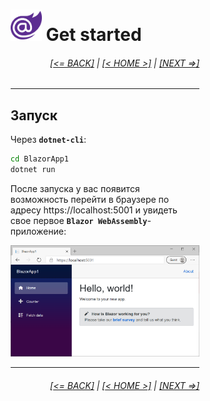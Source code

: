 <div style="width:60%; margin-left:20%;">

# <img src="./images/blazor_logo_transparent.png " width="50" /> Get started

<div style="text-align:right;">

###### [[<= BACK]](02.md) | [[< HOME >]](00.1.md) | [[NEXT =>]](02.3.md)

</div>

---

## Запуск

Через **`dotnet-cli`**:

```cmd
cd BlazorApp1
dotnet run
```

После запуска у вас появится возможность перейти в браузере по адресу https://localhost:5001 и увидеть свое первое **`Blazor WebAssembly`**-приложение:

![](images/created.png)

---

<div style="text-align:right;">

###### [[<= BACK]](02.md) | [[< HOME >]](00.1.md) | [[NEXT =>]](02.3.md)

</div>

</div>
